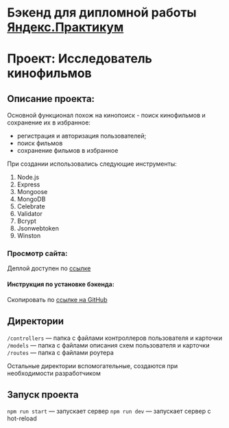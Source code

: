 # Бэкенд для дипломной работы [Яндекс.Практикум](https://praktikum.yandex.ru/)
# Проект: Исследователь кинофильмов

## Описание проекта:

Основной функционал похож на кинопоиск - поиск кинофильмов и сохранение их в избранное:
- регистрация и авторизация пользователей;
- поиск фильмов
- сохранение фильмов в избранное


При создании использовались следующие инструменты:
1. Node.js
2. Express
3. Mongoose
4. MongoDB
5. Celebrate
6. Validator
7. Bcrypt
8. Jsonwebtoken
9. Winston

### Просмотр сайта:

Деплой доступен по [ссылке](https://diplom.nomoreparties.sbs/api)

#### Инструкция по установке бэкенда:

Скопировать по [cсылке на GitHub](https://github.com/ngagarin/movies-explorer-api.git)

## Директории

`/controllers` — папка с файлами контроллеров пользователя и карточки
`/models` — папка с файлами описания схем пользователя и карточки
`/routes` — папка с файлами роутера

Остальные директории вспомогательные, создаются при необходимости разработчиком

## Запуск проекта

`npm run start` — запускает сервер
`npm run dev` — запускает сервер с hot-reload

